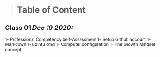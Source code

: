 > # Table of Content 

## Class 01  *Dec 19 2020:*

1- Professional Competency Self-Assessment
1- Setup Github account
1- Markdown
1- ubintu cmd 
1- Computer configuration 
1- The Growth Mindset concept 
